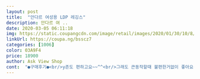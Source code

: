 ```yaml
---
layout: post 
title:  "안다르 여성용 LDP 레깅스" 
description: 안다르 여 ..
date: 2020-03-05 06:11:18 
img: https://static.coupangcdn.com/image/retail/images/2020/01/30/10/8/fd1aa911-911b-4392-ac62-ce77e863bf60.jpg 
linkUrl: https://coupa.ng/bsscz7 
categories: [1006] 
color: 03A9F4 
price: 18900 
author: Ask View Shop 
cont:  "●구매후기●<br/>y존도 편하고요~~^^<br/>그래도 큰동작할때 불편한거없이 좋아요<br/>그래서 빨고 다시 입었는데 허벅지가 너무 간지러워서 벗고 물티슈로 닦아냈는데 또 파란색이 뭍어났구요 피부 다 일어났어요 알러지반응인것 같은데 ㅠㅠ 반품취소해야겠어요<br/>넘 편합니다.<br/><br/>단지 허리부분 뱃살때문에 말림 ㅜ<br/>딱 맞고 신축성은 좋아서<br/>레깅스가 필요해서 구입~<br/>세탁해서 입고운동하지는않았지만<br/>일단 착용했을땐<br/>전에꺼보다는 Y존이좀 신경쓰여요<br/>핏은 좋은데 파란색이 묻어나서 팬티 밑쪽이랑 나시티 밑이 파랗게 뭍어났어요 ㅠㅠ<br/>" 
---
```

